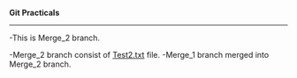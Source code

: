 __Git Practicals__
***

-This is Merge_2 branch.

-Merge_2 branch consist of [Test2.txt]() file.
-Merge_1 branch merged into Merge_2 branch.
